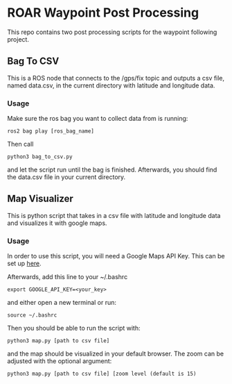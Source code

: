 # ROAR Waypoint Post Processing

This repo contains two post processing scripts for the waypoint 
following project.

## Bag To CSV

This is a ROS node that connects to the /gps/fix topic and outputs
a csv file, named data.csv, in the current directory with latitude
and longitude data.

### Usage

Make sure the ros bag you want to collect data from is running:

`ros2 bag play [ros_bag_name]`

Then call

`python3 bag_to_csv.py`

and let the script run until the bag is finished. Afterwards,
you should find the data.csv file in your current directory.


## Map Visualizer

This is python script that takes in a csv file with latitude and
longitude data and visualizes it with google maps.

### Usage

In order to use this script, you will need a Google Maps API Key.
This can be set up [here](https://developers.google.com/maps/documentation/embed/get-api-key).

Afterwards, add this line to your ~/.bashrc

`export GOOGLE_API_KEY=<your_key>`

and either open a new terminal or run:

`source ~/.bashrc`

Then you should be able to run the script with:

`python3 map.py [path to csv file]`

and the map should be visualized in your default browser. The zoom
can be adjusted with the optional argument:

`python3 map.py [path to csv file] [zoom level (default is 15)`

